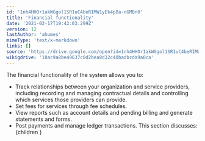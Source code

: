 ```yaml
---
id: '1nh4HHOr1akWGgol1SR1uC4beRIMW1yEk4pBa-nGMBn0'
title: 'Financial functionality'
date: '2021-02-17T19:42:03.299Z'
version: 12
lastAuthor: 'ahumes'
mimeType: 'text/x-markdown'
links: []
source: 'https://drive.google.com/open?id=1nh4HHOr1akWGgol1SR1uC4beRIMW1yEk4pBa-nGMBn0'
wikigdrive: '18ac9a8be49637c0d2bea8d32c40badbcda9a0ca'
---
```

The financial functionality of the system allows you to:
* Track relationships between your organization and service providers, including recording and managing contractual details and controlling which services those providers can provide.
* Set fees for services through fee schedules.
* View reports such as account details and pending billing and generate statements and forms.
* Post payments and manage ledger transactions.
This section discusses:  
{children }
